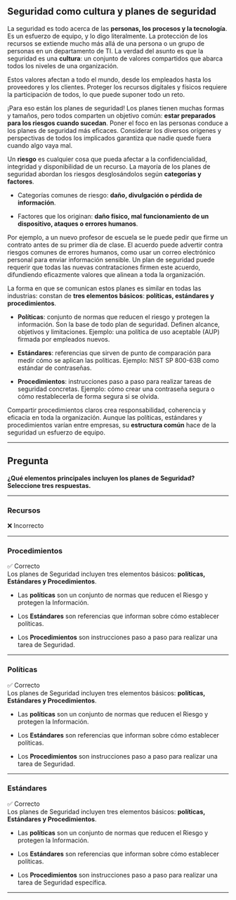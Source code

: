 
## Seguridad como cultura y planes de seguridad

La seguridad es todo acerca de las **personas, los procesos y la tecnología**. Es un esfuerzo de equipo, y lo digo literalmente. La protección de los recursos se extiende mucho más allá de una persona o un grupo de personas en un departamento de TI. La verdad del asunto es que la seguridad es una **cultura**: un conjunto de valores compartidos que abarca todos los niveles de una organización.

Estos valores afectan a todo el mundo, desde los empleados hasta los proveedores y los clientes. Proteger los recursos digitales y físicos requiere la participación de todos, lo que puede suponer todo un reto.

¡Para eso están los planes de seguridad! Los planes tienen muchas formas y tamaños, pero todos comparten un objetivo común: **estar preparados para los riesgos cuando sucedan**. Poner el foco en las personas conduce a los planes de seguridad más eficaces. Considerar los diversos orígenes y perspectivas de todos los implicados garantiza que nadie quede fuera cuando algo vaya mal.

Un **riesgo** es cualquier cosa que pueda afectar a la confidencialidad, integridad y disponibilidad de un recurso. La mayoría de los planes de seguridad abordan los riesgos desglosándolos según **categorías y factores**.

- Categorías comunes de riesgo: **daño, divulgación o pérdida de información**.
    
- Factores que los originan: **daño físico, mal funcionamiento de un dispositivo, ataques o errores humanos**.
    

Por ejemplo, a un nuevo profesor de escuela se le puede pedir que firme un contrato antes de su primer día de clase. El acuerdo puede advertir contra riesgos comunes de errores humanos, como usar un correo electrónico personal para enviar información sensible. Un plan de seguridad puede requerir que todas las nuevas contrataciones firmen este acuerdo, difundiendo eficazmente valores que alinean a toda la organización.

La forma en que se comunican estos planes es similar en todas las industrias: constan de **tres elementos básicos**: **políticas, estándares y procedimientos**.

- **Políticas**: conjunto de normas que reducen el riesgo y protegen la información. Son la base de todo plan de seguridad. Definen alcance, objetivos y limitaciones. Ejemplo: una política de uso aceptable (AUP) firmada por empleados nuevos.
    
- **Estándares**: referencias que sirven de punto de comparación para medir cómo se aplican las políticas. Ejemplo: NIST SP 800-63B como estándar de contraseñas.
    
- **Procedimientos**: instrucciones paso a paso para realizar tareas de seguridad concretas. Ejemplo: cómo crear una contraseña segura o cómo restablecerla de forma segura si se olvida.
    

Compartir procedimientos claros crea responsabilidad, coherencia y eficacia en toda la organización. Aunque las políticas, estándares y procedimientos varían entre empresas, su **estructura común** hace de la seguridad un esfuerzo de equipo.

---

## Pregunta

**¿Qué elementos principales incluyen los planes de Seguridad? Seleccione tres respuestas.**

---

### Recursos

❌ Incorrecto

---

### Procedimientos

✅ Correcto  
Los planes de Seguridad incluyen tres elementos básicos: **políticas, Estándares y Procedimientos**.

- Las **políticas** son un conjunto de normas que reducen el Riesgo y protegen la Información.
    
- Los **Estándares** son referencias que informan sobre cómo establecer políticas.
    
- Los **Procedimientos** son instrucciones paso a paso para realizar una tarea de Seguridad.
    

---

### Políticas

✅ Correcto  
Los planes de Seguridad incluyen tres elementos básicos: **políticas, Estándares y Procedimientos**.

- Las **políticas** son un conjunto de normas que reducen el Riesgo y protegen la Información.
    
- Los **Estándares** son referencias que informan sobre cómo establecer políticas.
    
- Los **Procedimientos** son instrucciones paso a paso para realizar una tarea de Seguridad.
    

---

### Estándares

✅ Correcto  
Los planes de Seguridad incluyen tres elementos básicos: **políticas, Estándares y Procedimientos**.

- Las **políticas** son un conjunto de normas que reducen el Riesgo y protegen la Información.
    
- Los **Estándares** son referencias que informan sobre cómo establecer políticas.
    
- Los **Procedimientos** son instrucciones paso a paso para realizar una tarea de Seguridad específica.
    

---
